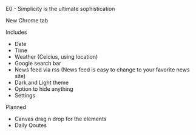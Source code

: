 E0 - Simplicity is the ultimate sophistication

New Chrome tab

Includes

- Date
- Time
- Weather (Celcius, using location)
- Google search bar
- News feed via rss (News feed is easy to change to your favorite news site)
- Dark and Light theme
- Option to hide anything
- Settings

Planned

- Canvas drag n drop for the elements
- Daily Qoutes



